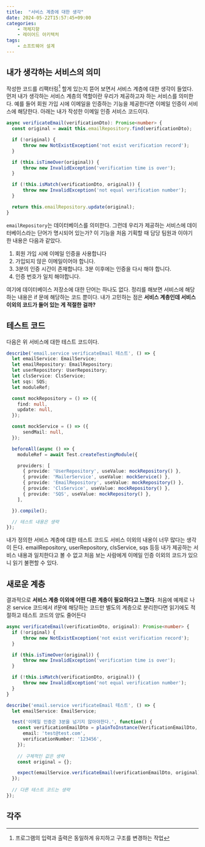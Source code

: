 ```yaml
---
title:  "서비스 계층에 대한 생각"
date: 2024-05-22T15:57:45+09:00
categories: 
    - 객체지향
    - 레이어드 아키텍처
tags:
    - 소프트웨어 설계
---
```


## 내가 생각하는 서비스의 의미

작성한 코드를 리팩터링[^1] 할게 있는지 뜯어 보면서 서비스 계층에 대한 생각이 들었다. 먼저 내가 생각하는 서비스 계층의 역할이란 우리가 제공하고자 하는 서비스를 의미한다. 예를 들어 회원 가입 시에 이메일을 인증하는 기능을 제공한다면 이메일 인증이 서비스에 해당한다. 아래는 내가 작성한 이메일 인증 서비스 코드이다.

```ts
async verificateEmail(verificationDto): Promise<number> {
  const original = await this.emailRepository.find(verificationDto);

  if (!original) {
	  throw new NotExistException('not exist verification record');
  }

  if (this.isTimeOver(original)) {
	  throw new InvalidException('verification time is over');
  }

  if (!this.isMatch(verificationDto, original)) {
	  throw new InvalidException('not equal verification number');
  }

  return this.emailRepository.update(original);
}

```

`emailRepository`는 데이터베이스를 의미한다. 그런데 우리가 제공하는 서비스에 데이터베이스라는 단어가 명시되어 있는가? 이 기능을 처음 기획할 때 담당 팀원과 이야기 한 내용은 다음과 같았다.

1. 회원 가입 시에 이메일 인증을 사용합니다
2. 가입되지 않은 이메일이어야 합니다.
3. 3분의 인증 시간이 존재합니다. 3분 이후에는 인증을 다시 해야 합니다.
4. 인증 번호가 일치 해야합니다.

여기에 데이터베이스 저장소에 대한 단어는 하나도 없다. 정리를 해보면 서비스에 해당하는 내용은 if 문에 해당하는 코드 뿐이다. 내가 고민하는 점은 **서비스 계층인데 서비스 이외의 코드가 들어 있는 게 적절한 걸까?** 

## 테스트 코드

다음은 위 서비스에 대한 테스트 코드이다.

```ts
describe('email.service verificateEmail 테스트', () => {
  let emailService: EmailService;
  let emailRepository: EmailRepository;
  let userRepository: UserRepository;
  let clsService: ClsService;
  let sqs: SQS;
  let moduleRef;

  const mockRepository = () => ({
    find: null,
    update: null,
  });

  const mockService = () => ({
	  sendMail: null,
  });

  beforeAll(async () => {
    moduleRef = await Test.createTestingModule({

    providers: [
      { provide: 'UserRepository', useValue: mockRepository() },
      { provide: 'MailerService', useValue: mockService() },
      { provide: 'EmailRepository', useValue: mockRepository() },
      { provide: 'ClsService', useValue: mockRepository() },
      { provide: 'SQS', useValue: mockRepository() },
    ],

  }).compile();

  // 테스트 내용은 생략
});
```

내가 정의한 서비스 계층에 대한 테스트 코드도 서비스 이외의 내용이 너무 많다는 생각이 든다. emailRepository, userRepository, clsService, sqs 등등 내가 제공하는 서비스 내용과 일치한다고 볼 수 없고 처음 보는 사람에게 이메일 인증 이외의 코드가 있으니 읽기 불편할 수 있다.

## 새로운 계층

결과적으로 **서비스 계층 이외에 어떤 다른 계층이 필요하다고 느꼈다**. 처음에 예제로 나온 service 코드에서 if문에 해당하는 코드만 별도의 계층으로 분리한다면 읽기에도 적절하고 테스트 코드의 양도 줄어든다

```ts
async verificateEmail(verificationDto, original): Promise<number> {
  if (!original) {
	  throw new NotExistException('not exist verification record');
  }

  if (this.isTimeOver(original)) {
	  throw new InvalidException('verification time is over');
  }

  if (!this.isMatch(verificationDto, original)) {
	  throw new InvalidException('not equal verification number');
  }
}

describe('email.service verificateEmail 테스트', () => {
  let emailService: EmailService;

  test('이메일 인증은 3분을 넘기지 않아야한다.', function() {
    const verificationEmailDto = plainToInstance(VerificationEmailDto, {
      email: 'test@test.com',
      verificationNumber: '123456',
    });
  
    // 구체적인 값은 생략
    const original = {};

    expect(emailService.verificateEmail(verificationEmailDto, original)).rejects.toThrow(new NotExistException('not exist verification record'));
  });
  
  // 다른 테스트 코드는 생략
});

```

## 각주

[^1]: 프로그램의 입력과 출력은 동일하게 유지하고 구조를 변경하는 작업
